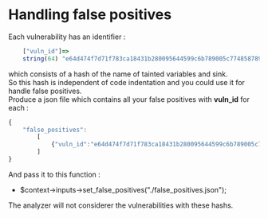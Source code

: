 # Handling false positives

Each vulnerability has an identifier :
```javascript
    ["vuln_id"]=>
    string(64) "e64d474f7d71f783ca18431b280095644599c6b789005c7748587891a0cd8a94"
```
which consists of a hash of the name of tainted variables and sink.  
So this hash is independent of code indentation and you could use it for handle false positives.  
Produce a json file which contains all your false positives with **vuln_id** for each :
```javascript
{
    "false_positives":
        [
            {"vuln_id":"e64d474f7d71f783ca18431b280095644599c6b789005c7748587891a0cd8a94"}
        ]
}
```

And pass it to this function :
- $context->inputs->set_false_positives("./false_positives.json");

The analyzer will not considerer the vulnerabilities with these hashs.
